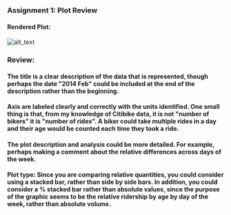 ### Assignment 1: Plot Review

#### Rendered Plot:

![alt_text](xh1163_hw8_plot.png)



### Review:

#### The title is a clear description of the data that is represented, though perhaps the date "2014 Feb" could be included at the end of the description rather than the beginning.

#### Axis are labeled clearly and correctly with the units identified. One small thing is that, from my knowledge of Citibike data, it is not "number of bikers" it is "number of rides". A biker could take multiple rides in a day and their age would be counted each time they took a ride.

#### The plot description and analysis could be more detailed. For example, perhaps making a comment about the relative differences across days of the week. 

#### Plot type: Since you are comparing relative quantities, you could consider using a stacked bar, rather than side by side bars. In addition, you could consider a % stacked bar rather than absolute values, since the purpose of the graphic seems to be the relative ridership by age by day of the week, rather than absolute volume.
